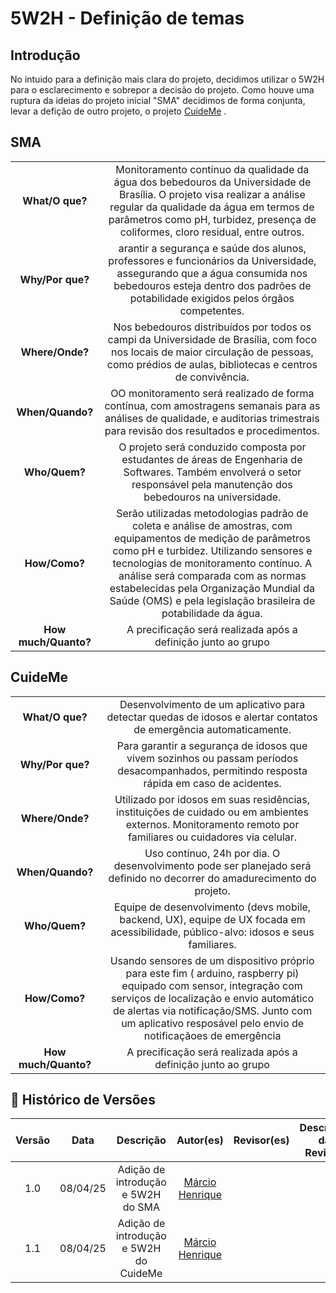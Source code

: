 # 5W2H - Definição de temas


## Introdução 

No intuido para a definição mais clara do projeto, decidimos utilizar o 5W2H para o esclarecimento e sobrepor a decisão do projeto. Como houve uma ruptura da ideias do projeto inicial "SMA" decidimos de forma conjunta, levar a defição de outro projeto, o projeto [CuideMe](/Base/1.2.1.Lexicos.md#CuideMe) .

## SMA
| | |
|:---:|:---:|
| **What/O que?** | Monitoramento contínuo da qualidade da água dos bebedouros da Universidade de Brasília. O projeto visa realizar a análise regular da qualidade da água em termos de parâmetros como pH, turbidez, presença de coliformes, cloro residual, entre outros. |
| **Why/Por que?** | arantir a segurança e saúde dos alunos, professores e funcionários da Universidade, assegurando que a água consumida nos bebedouros esteja dentro dos padrões de potabilidade exigidos pelos órgãos competentes.|
| **Where/Onde?** | Nos bebedouros distribuídos por todos os campi da Universidade de Brasília, com foco nos locais de maior circulação de pessoas, como prédios de aulas, bibliotecas e centros de convivência. |
| **When/Quando?** | OO monitoramento será realizado de forma contínua, com amostragens semanais para as análises de qualidade, e auditorias trimestrais para revisão dos resultados e procedimentos. |
| **Who/Quem?** | O projeto será conduzido  composta por estudantes de áreas de Engenharia de Softwares. Também envolverá o setor responsável pela manutenção dos bebedouros na universidade. |
| **How/Como?** |Serão utilizadas metodologias padrão de coleta e análise de amostras, com equipamentos de medição de parâmetros como pH e turbidez. Utilizando sensores e tecnologias de monitoramento contínuo. A análise será comparada com as normas estabelecidas pela Organização Mundial da Saúde (OMS) e pela legislação brasileira de potabilidade da água. |
| **How much/Quanto?** | A precificação será realizada após a definição junto ao grupo |

## CuideMe
| | |
|:---:|:---:|
| **What/O que?** | Desenvolvimento de um aplicativo para detectar quedas de idosos e alertar contatos de emergência automaticamente. |
| **Why/Por que?** | Para garantir a segurança de idosos que vivem sozinhos ou passam períodos desacompanhados, permitindo resposta rápida em caso de acidentes.|
| **Where/Onde?** | Utilizado por idosos em suas residências, instituições de cuidado ou em ambientes externos. Monitoramento remoto por familiares ou cuidadores via celular. |
| **When/Quando?** | Uso contínuo, 24h por dia. O desenvolvimento pode ser planejado será definido no decorrer do amadurecimento do projeto. |
| **Who/Quem?** | Equipe de desenvolvimento (devs mobile, backend, UX), equipe de UX focada em acessibilidade, público-alvo: idosos e seus familiares. |
| **How/Como?** |Usando sensores de um dispositivo próprio para este fim ( arduino, raspberry pi) equipado com sensor, integração com serviços de localização e envio automático de alertas via notificação/SMS. Junto com um aplicativo resposável pelo envio de notificaçãoes de emergência|
| **How much/Quanto?** | A precificação será realizada após a definição junto ao grupo |


## 📄 Histórico de Versões

| Versão | Data     | Descrição                               | Autor(es)                                                | Revisor(es) | Descrição da Revisão |
|:------:|:--------:|:----------------------------------------:|:---------------------------------------------------------:|:-----------:|:---------------------:|
| 1.0    | 08/04/25 | Adição de introdução e 5W2H do SMA       | [Márcio Henrique](https://github.com/DeM4rcio)            |             |                       |
| 1.1    | 08/04/25 | Adição de introdução e 5W2H do CuideMe   | [Márcio Henrique](https://github.com/DeM4rcio)            |             |                       |
